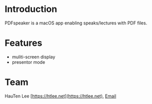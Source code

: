# Introduction
PDFspeaker is a macOS app enabling speaks/lectures with PDF files. 

# Features 
- muliti-screen display
- presentor mode

# Team
HauTen Lee [https://htlee.net](https://htlee.net), [Email](mailto:hauten.lee@gmail.com)
